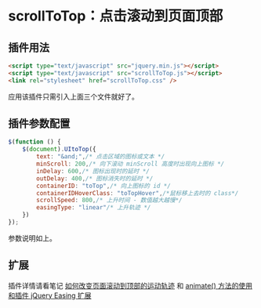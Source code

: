 # scrollToTop：点击滚动到页面顶部

## 插件用法
```html
<script type="text/javascript" src="jquery.min.js"></script>
<script type="text/javascript" src="scrollToTop.js"></script>
<link rel="stylesheet" href="scrollToTop.css" />
```
应用该插件只需引入上面三个文件就好了。

## 插件参数配置
```javascript
$(function () {
	$(document).UItoTop({
		text: "&and;",/* 点击区域的图标或文本 */
		minScroll: 200,/* 向下滚动 minScroll 高度时出现向上图标 */
		inDelay: 600,/* 图标出现时的延时 */
		outDelay: 400,/* 图标消失时的延时 */
		containerID: "toTop",/* 向上图标的 id */
		containerIDHoverClass: "toTopHover",/*鼠标移上去时的 class*/
		scrollSpeed: 800,/* 上升时间 - 数值越大越慢*/
		easingType: "linear"/* 上升轨迹 */
	})
});
```
参数说明如上。

## 扩展
插件详情请看笔记 [如何改变页面滚动到顶部的运动轨迹](http://alvinwp.com/js/431) 和 [animate() 方法的使用和插件 jQuery Easing 扩展](http://alvinwp.com/js/392)
